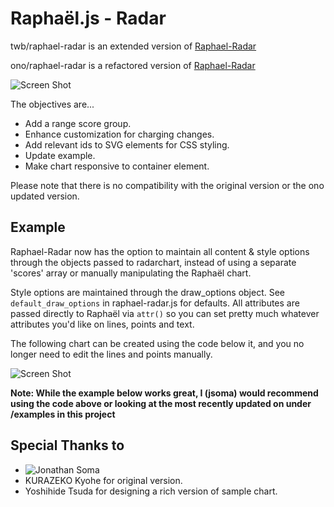 Raphaël.js - Radar
=================

twb/raphael-radar is an extended version of
[Raphael-Radar](https://github.com/ono/Raphael-Radar)

ono/raphael-radar is a refactored version of
[Raphael-Radar](https://github.com/tnzk/Raphael-Radar)

![Screen Shot](https://raw.github.com/imageprophet/Raphael-Radar-2/master/example/images/screenshot2.png)

The objectives are...

* Add a range score group.
* Enhance customization for charging changes.
* Add relevant ids to SVG elements for CSS styling.
* Update example.
* Make chart responsive to container element.

Please note that there is no compatibility with the original version or the ono updated version.

Example
-------

Raphael-Radar now has the option to maintain all content & style options through the objects passed to radarchart, instead of using a separate 'scores' array or manually manipulating the Raphaël chart.

Style options are maintained through the draw_options object. See `default_draw_options` in raphael-radar.js for defaults. All attributes are passed directly to Raphaël via `attr()` so you can set pretty much whatever attributes you'd like on lines, points and text.

The following chart can be created using the code below it, and you no longer need to edit the lines and points manually.

![Screen Shot](https://raw.github.com/imageprophet/Raphael-Radar-2/master/example/images/screenshot2.png)

    
**Note: While the example below works great, I (jsoma) would recommend using the code above or looking at the most recently updated on under /examples in this project**

<!-- Seeing example is always the best way to understand how it works. Here is an
[example](http://o1123.com/raphael-radar/example/index.html). 

I am thinking of making the page nicer and adding an example to handling events
on the chart near future.


TODO
----

* Better example page with code view.
* License information.

-->

Special Thanks to
-----------------

* ![Jonathan Soma](https://github.com/jsoma)
* KURAZEKO Kyohe for original version.
* Yoshihide Tsuda for designing a rich version of sample chart.

